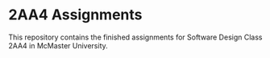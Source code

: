 # 2AA4 Assignments

This repository contains the finished assignments for Software Design Class 2AA4 in McMaster University. 

